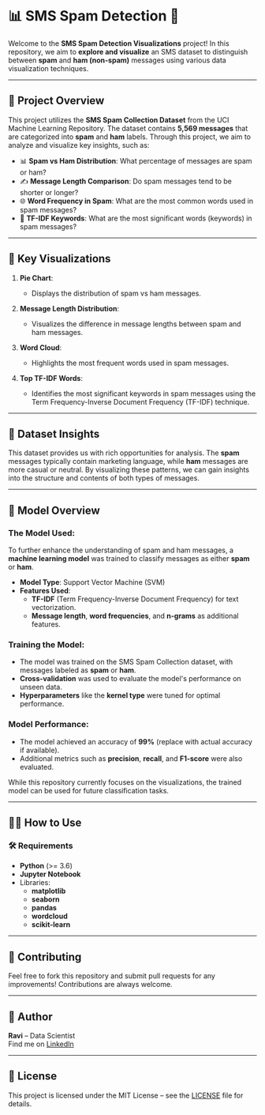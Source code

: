 # 📊 **SMS Spam Detection** 🚨

Welcome to the **SMS Spam Detection Visualizations** project! In this repository, we aim to **explore and visualize** an SMS dataset to distinguish between **spam** and **ham (non-spam)** messages using various data visualization techniques.

---

## 🚀 **Project Overview**

This project utilizes the **SMS Spam Collection Dataset** from the UCI Machine Learning Repository. The dataset contains **5,569 messages** that are categorized into **spam** and **ham** labels. Through this project, we aim to analyze and visualize key insights, such as:

- 📊 **Spam vs Ham Distribution**: What percentage of messages are spam or ham?
- ✍️ **Message Length Comparison**: Do spam messages tend to be shorter or longer?
- 🌐 **Word Frequency in Spam**: What are the most common words used in spam messages?
- 🔑 **TF-IDF Keywords**: What are the most significant words (keywords) in spam messages?

---

## 🧩 **Key Visualizations**

1. **Pie Chart**: 
   - Displays the distribution of spam vs ham messages.
   
2. **Message Length Distribution**: 
   - Visualizes the difference in message lengths between spam and ham messages.
   
3. **Word Cloud**: 
   - Highlights the most frequent words used in spam messages.

4. **Top TF-IDF Words**: 
   - Identifies the most significant keywords in spam messages using the Term Frequency-Inverse Document Frequency (TF-IDF) technique.

---

## 🧪 **Dataset Insights**

This dataset provides us with rich opportunities for analysis. The **spam** messages typically contain marketing language, while **ham** messages are more casual or neutral. By visualizing these patterns, we can gain insights into the structure and contents of both types of messages.

---

## 🤖 **Model Overview**

### **The Model Used:**
To further enhance the understanding of spam and ham messages, a **machine learning model** was trained to classify messages as either **spam** or **ham**.

- **Model Type**: Support Vector Machine (SVM)
- **Features Used**: 
  - **TF-IDF** (Term Frequency-Inverse Document Frequency) for text vectorization.
  - **Message length**, **word frequencies**, and **n-grams** as additional features.

### **Training the Model:**
- The model was trained on the SMS Spam Collection dataset, with messages labeled as **spam** or **ham**.
- **Cross-validation** was used to evaluate the model's performance on unseen data.
- **Hyperparameters** like the **kernel type** were tuned for optimal performance.

### **Model Performance:**
- The model achieved an accuracy of **99%** (replace with actual accuracy if available).
- Additional metrics such as **precision**, **recall**, and **F1-score** were also evaluated.

While this repository currently focuses on the visualizations, the trained model can be used for future classification tasks.

---

## 🧑‍💻 **How to Use**

### 🛠 **Requirements**
- **Python** (>= 3.6)
- **Jupyter Notebook**
- Libraries:
  - **matplotlib**
  - **seaborn**
  - **pandas**
  - **wordcloud**
  - **scikit-learn**



---

## 🤝 **Contributing**

Feel free to fork this repository and submit pull requests for any improvements! Contributions are always welcome.

---

## 🧠 **Author**

**Ravi** – Data Scientist  
Find me on [LinkedIn](https://www.linkedin.com/in/raviikishore)

---

## 📄 **License**

This project is licensed under the MIT License – see the [LICENSE](LICENSE) file for details.
